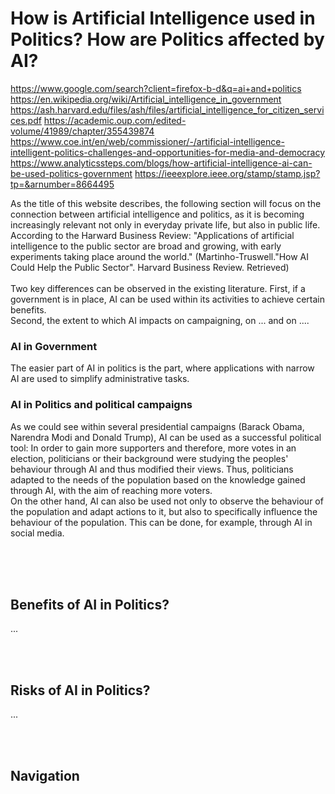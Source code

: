 # How is Artificial Intelligence used in Politics? How are Politics affected by AI?

https://www.google.com/search?client=firefox-b-d&q=ai+and+politics
https://en.wikipedia.org/wiki/Artificial_intelligence_in_government
https://ash.harvard.edu/files/ash/files/artificial_intelligence_for_citizen_services.pdf
https://academic.oup.com/edited-volume/41989/chapter/355439874
https://www.coe.int/en/web/commissioner/-/artificial-intelligence-intelligent-politics-challenges-and-opportunities-for-media-and-democracy
https://www.analyticssteps.com/blogs/how-artificial-intelligence-ai-can-be-used-politics-government
https://ieeexplore.ieee.org/stamp/stamp.jsp?tp=&arnumber=8664495




As the title of this website describes, the following section will focus on the connection between artificial intelligence and politics, as it is becoming increasingly relevant not only in everyday private life, but also in public life. According to the Harward Business Review: "Applications of artificial intelligence to the public sector are broad and growing, with early experiments taking place around the world." (Martinho-Truswell."How AI Could Help the Public Sector". Harvard Business Review. Retrieved)<br><br>
Two key differences can be observed in the existing literature. 
First, if a government is in place, AI can be used within its activities to achieve certain benefits.<br>
Second, the extent to which AI impacts on campaigning, on ... and on .... <br>
### AI in Government
The easier part of AI in politics is the part, where applications with narrow AI are used to simplify administrative tasks.<br>

### AI in Politics and political campaigns
As we could see within several presidential campaigns (Barack Obama, Narendra Modi and Donald Trump), AI can be used as a successful political tool: In order to gain more supporters and therefore, more votes in an election, politicians or their background were studying the peoples' behaviour through AI and thus modified their views. Thus, politicians adapted to the needs of the population based on the knowledge gained through AI, with the aim of reaching more voters.<br>
On the other hand, AI can also be used not only to observe the behaviour of the population and adapt actions to it, but also to specifically influence the behaviour of the population. This can be done, for example, through AI in social media.
<br><br>


<br><br>
## Benefits of AI in Politics?
...<br>

<br><br>
## Risks of AI in Politics?
...<br>

<br><br>
## Navigation
